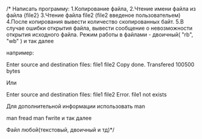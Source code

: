 /*
Написать программу:
1.Копирование файла,
2.Чтение имени файла из файла {file2}
3.Чтение файла file2 (file2 введеное пользовательем)
4.После копирования вывести количество скопированных байт.
5.В случае ошибки открытия файла, вывести сообщение о невозможности открытия исходного файла.
Режим работы в файлами - двоичный( "rb", "wb" ) и так далее

например:

Enter source and destination files:
file1 file2
Сopy done. Transfered 100500 bytes

Или

Enter source and destination files:
file1 file2
Error. file1 not exists

Для дополнительной информации использовать man

man fread
man fwrite
и так далее

Файл любой(текстовый, двоичный и тд)*/
